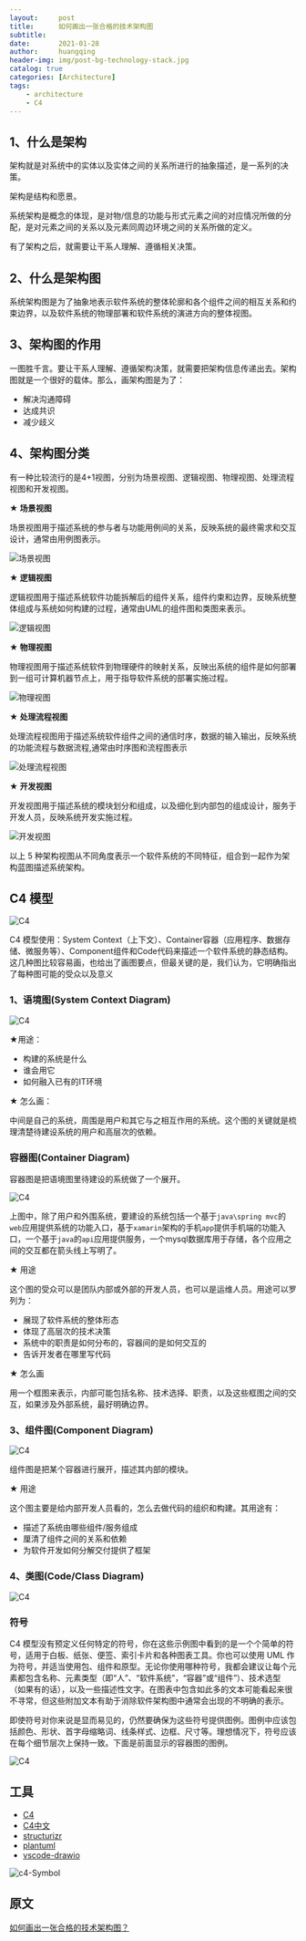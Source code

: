 ```yaml
---
layout:     post
title:      如何画出一张合格的技术架构图
subtitle:   
date:       2021-01-28
author:     huangqing
header-img: img/post-bg-technology-stack.jpg
catalog: true
categories: [Architecture]
tags:
    - architecture
    - C4
---
```



## 1、什么是架构


架构就是对系统中的实体以及实体之间的关系所进行的抽象描述，是一系列的决策。

架构是结构和愿景。

系统架构是概念的体现，是对物/信息的功能与形式元素之间的对应情况所做的分配，是对元素之间的关系以及元素同周边环境之间的关系所做的定义。

有了架构之后，就需要让干系人理解、遵循相关决策。


## 2、什么是架构图

系统架构图是为了抽象地表示软件系统的整体轮廓和各个组件之间的相互关系和约束边界，以及软件系统的物理部署和软件系统的演进方向的整体视图。

## 3、架构图的作用

一图胜千言。要让干系人理解、遵循架构决策，就需要把架构信息传递出去。架构图就是一个很好的载体。那么，画架构图是为了：

+ 解决沟通障碍
+ 达成共识
+ 减少歧义


## 4、架构图分类

有一种比较流行的是4+1视图，分别为场景视图、逻辑视图、物理视图、处理流程视图和开发视图。

**★ 场景视图**

场景视图用于描述系统的参与者与功能用例间的关系，反映系统的最终需求和交互设计，通常由用例图表示。

![场景视图](/images/architecture/use-case-view.jpg)

**★ 逻辑视图**

逻辑视图用于描述系统软件功能拆解后的组件关系，组件约束和边界，反映系统整体组成与系统如何构建的过程，通常由UML的组件图和类图来表示。

![逻辑视图](/images/architecture/logical-view.jpg)

**★ 物理视图**

物理视图用于描述系统软件到物理硬件的映射关系，反映出系统的组件是如何部署到一组可计算机器节点上，用于指导软件系统的部署实施过程。

![物理视图](/images/architecture/physical-view.jpg)

**★ 处理流程视图**

处理流程视图用于描述系统软件组件之间的通信时序，数据的输入输出，反映系统的功能流程与数据流程,通常由时序图和流程图表示

![处理流程视图](/images/architecture/process-view.jpg)


**★ 开发视图**

开发视图用于描述系统的模块划分和组成，以及细化到内部包的组成设计，服务于开发人员，反映系统开发实施过程。

![开发视图](/images/architecture/development-view.jpg)

以上 5 种架构视图从不同角度表示一个软件系统的不同特征，组合到一起作为架构蓝图描述系统架构。


## C4 模型

![C4](/images/architecture/c4.jpg)

C4 模型使用：System Context（上下文）、Container容器（应用程序、数据存储、微服务等）、Component组件和Code代码来描述一个软件系统的静态结构。这几种图比较容易画，也给出了画图要点，但最关键的是，我们认为，它明确指出了每种图可能的受众以及意义

### 1、语境图(System Context Diagram)

![C4](/images/architecture/c4-System-Context-Diagram.jpg)

★用途：

+ 构建的系统是什么
+ 谁会用它
+ 如何融入已有的IT环境

★ 怎么画：

中间是自己的系统，周围是用户和其它与之相互作用的系统。这个图的关键就是梳理清楚待建设系统的用户和高层次的依赖。

### 容器图(Container Diagram)

容器图是把语境图里待建设的系统做了一个展开。

![C4](/images/architecture/c4-Container-Diagram.jpg)

上图中，除了用户和外围系统，要建设的系统包括一个基于`java\spring mvc`的`web`应用提供系统的功能入口，基于`xamarin`架构的手机`app`提供手机端的功能入口，一个基于`java`的`api`应用提供服务，一个mysql数据库用于存储，各个应用之间的交互都在箭头线上写明了。

★ 用途

这个图的受众可以是团队内部或外部的开发人员，也可以是运维人员。用途可以罗列为：

+ 展现了软件系统的整体形态
+ 体现了高层次的技术决策
+ 系统中的职责是如何分布的，容器间的是如何交互的
+ 告诉开发者在哪里写代码

★ 怎么画

用一个框图来表示，内部可能包括名称、技术选择、职责，以及这些框图之间的交互，如果涉及外部系统，最好明确边界。

### 3、组件图(Component Diagram)

![C4](/images/architecture/c4-Component-Diagram.jpg)

组件图是把某个容器进行展开，描述其内部的模块。

★ 用途

这个图主要是给内部开发人员看的，怎么去做代码的组织和构建。其用途有：

+ 描述了系统由哪些组件/服务组成
+ 厘清了组件之间的关系和依赖
+ 为软件开发如何分解交付提供了框架

### 4、类图(Code/Class Diagram)

![C4](/images/architecture/c4-Class-Diagram.jpg)

### 符号

C4 模型没有预定义任何特定的符号，你在这些示例图中看到的是一个个简单的符号，适用于白板、纸张、便签、索引卡片和各种图表工具。你也可以使用 UML 作为符号，并适当使用包、组件和原型。无论你使用哪种符号，我都会建议让每个元素都包含名称、元素类型（即“人”、“软件系统”，“容器”或“组件”）、技术选型（如果有的话），以及一些描述性文字。在图表中包含如此多的文本可能看起来很不寻常，但这些附加文本有助于消除软件架构图中通常会出现的不明确的表示。

即使符号对你来说是显而易见的，仍然要确保为这些符号提供图例。图例中应该包括颜色、形状、首字母缩略词、线条样式、边框、尺寸等。理想情况下，符号应该在每个细节层次上保持一致。下面是前面显示的容器图的图例。

![C4](/images/architecture/c4-Class-Diagram.jpg)

## 工具

+ [C4](https://c4model.com/)
+ [C4中文](https://www.infoq.cn/article/C4-architecture-model/)
+ [structurizr](https://structurizr.com/)
+ [plantuml](https://plantuml.com/zh/)
+ [vscode-drawio](https://marketplace.visualstudio.com/items?itemName=hediet.vscode-drawio)

![c4-Symbol](/images/architecture/c4-Symbol.png)

## 原文

[如何画出一张合格的技术架构图？](https://mp.weixin.qq.com/s?__biz=MzIzOTU0NTQ0MA==&mid=2247490075&idx=1&sn=18b8f093352c34e1b7239eee3bfeb93c&chksm=e9292714de5eae02cd70e1ac03217fdf1e3ccfc3d0adce7f15b5366f6c498b2fdc21c1a0b2c8&mpshare=1&scene=24&srcid=#rd)
